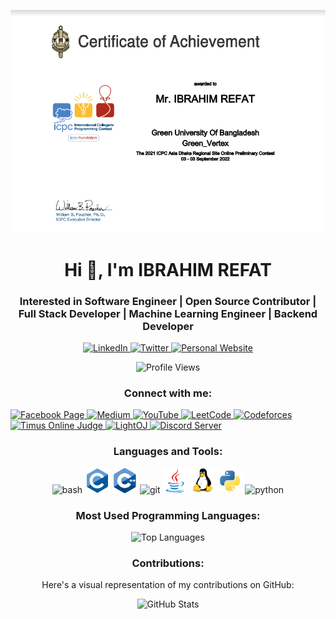 <p align="center">
  <img src="https://github.com/ibrahimrifatcse/ibrahimrifatcse/blob/main/fdfe.PNG" alt="Header Image" width="800" />
</p>

<h1 align="center">Hi 👋, I'm IBRAHIM REFAT</h1>
<h3 align="center">Interested in Software Engineer | Open Source Contributor | Full Stack Developer | Machine Learning Engineer | Backend Developer</h3>

<p align="center">
  <a href="https://www.linkedin.com/in/ibrahimrifatcse" target="_blank">
    <img src="https://img.shields.io/badge/LinkedIn-Connect-blue?style=flat-square&logo=linkedin" alt="LinkedIn" />
  </a>
  <a href="https://twitter.com/@RifuRifat1" target="_blank">
    <img src="https://img.shields.io/badge/Twitter-Follow-blue?style=flat-square&logo=twitter" alt="Twitter" />
  </a>
   <a href="https://shorturl.at/AJR39" target="_blank">
    <img src="https://img.shields.io/badge/Website-Visit-brightgreen?style=flat-square&logo=google-chrome" alt="Personal Website" />
  </a>
  
  
</p>

<p align="center">
  <img src="https://komarev.com/ghpvc/?username=ibrahimrifatcse&label=Profile%20views&color=0e75b6&style=flat" alt="Profile Views" />
</p>

<h3 align="center">Connect with me:</h3>
 
 <a href="https://www.facebook.com/global.ai.software" target="_blank">
    <img src="https://img.shields.io/badge/Facebook-Follow-blue?style=flat-square&logo=facebook" alt="Facebook Page" />
  </a>
  <a href="https://medium.com/@rifatinto" target="_blank">
    <img src="https://img.shields.io/badge/Medium-Follow-black?style=flat-square&logo=medium" alt="Medium" />
  </a>
  <a href="https://www.youtube.com/@ibrahimrifat221" target="_blank">
    <img src="https://img.shields.io/badge/YouTube-Subscribe-red?style=flat-square&logo=youtube" alt="YouTube" />
  </a>

   <a href="https://leetcode.com/ibrahimrifat221/" target="_blank">
    <img src="https://img.shields.io/badge/LeetCode-Profile-blue?style=flat-square&logo=leetcode" alt="LeetCode" />
  </a>

  <a href="https://codeforces.com/profile/ibrahimrifat221" target="_blank">
    <img src="https://img.shields.io/badge/Codeforces-Profile-blue?style=flat-square&logo=codeforces" alt="Codeforces" />
  </a>
  <a href="http://acm.timus.ru/author.aspx?id=337844" target="_blank">
    <img src="https://img.shields.io/badge/Timus-Profile-orange?style=flat-square&logo=timus" alt="Timus Online Judge" />
  </a>
  <a href="http://lightoj.com/user/ibrahimrifatcse" target="_blank">
    <img src="https://img.shields.io/badge/LightOJ-Profile-green?style=flat-square&logo=chrome" alt="LightOJ" />
  </a>
  <a href="https://discord.gg/mGE7trpE" target="_blank">
    <img src="https://img.shields.io/badge/Discord-Join-blueviolet?style=flat-square&logo=discord" alt="Discord Server" />
  </a>
</p>

<h3 align="center">Languages and Tools:</h3>
<p align="center">
  <img src="https://www.vectorlogo.zone/logos/gnu_bash/gnu_bash-icon.svg" alt="bash" width="40" height="40" />
  <img src="https://raw.githubusercontent.com/devicons/devicon/master/icons/c/c-original.svg" alt="c" width="40" height="40" />
  <img src="https://raw.githubusercontent.com/devicons/devicon/master/icons/cplusplus/cplusplus-original.svg" alt="cplusplus" width="40" height="40" />
  <img src="https://www.vectorlogo.zone/logos/git-scm/git-scm-icon.svg" alt="git" width="40" height="40" />
  <img src="https://raw.githubusercontent.com/devicons/devicon/master/icons/java/java-original.svg" alt="java" width="40" height="40" />
  <img src="https://raw.githubusercontent.com/devicons/devicon/master/icons/linux/linux-original.svg" alt="linux" width="40" height="40" />
  <img src="https://raw.githubusercontent.com/devicons/devicon/master/icons/python/python-original.svg" alt="python" width="40" height="40" />
  <img src="https://cdn.worldvectorlogo.com/logos/django.svg" alt="python" width="40" height="40" />
 
</p>

<h3 align="center">Most Used Programming Languages:</h3>
<p align="center">
  <img src="https://github-readme-stats.vercel.app/api/top-langs/?username=ibrahimrifatcse" alt="Top Languages" />
</p>


<h3 align="center">Contributions:</h3>
<p align="center">
  Here's a visual representation of my contributions on GitHub:
</p>

<p align="center">
  <img src="https://github-readme-stats.vercel.app/api?username=ibrahimrifatcse&show_icons=true&locale=en" alt="GitHub Stats" />
</p>


